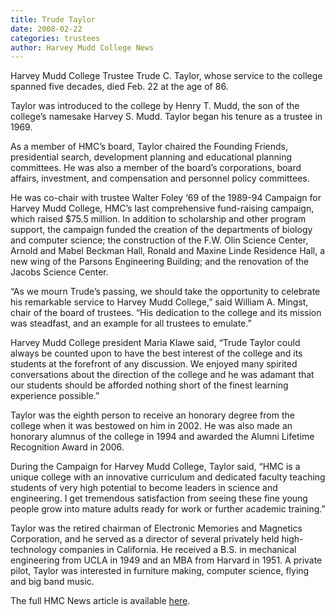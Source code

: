 ```yaml
---
title: Trude Taylor
date: 2008-02-22
categories: trustees
author: Harvey Mudd College News
---
```

Harvey Mudd College Trustee Trude C. Taylor, whose service to the college spanned five decades, died Feb. 22 at the age of 86.

Taylor was introduced to the college by Henry T. Mudd, the son of the college’s namesake Harvey S. Mudd. Taylor began his tenure as a trustee in 1969.

As a member of HMC’s board, Taylor chaired the Founding Friends, presidential search, development planning and educational planning committees. He was also a member of the board’s corporations, board affairs, investment, and compensation and personnel policy committees.

He was co-chair with trustee Walter Foley ‘69 of the 1989-94 Campaign for Harvey Mudd College, HMC’s last comprehensive fund-raising campaign, which raised $75.5 million. In addition to scholarship and other program support, the campaign funded the creation of the departments of biology and computer science; the construction of the F.W. Olin Science Center, Arnold and Mabel Beckman Hall, Ronald and Maxine Linde Residence Hall, a new wing of the Parsons Engineering Building; and the renovation of the Jacobs Science Center.

“As we mourn Trude’s passing, we should take the opportunity to celebrate his remarkable service to Harvey Mudd College,” said William A. Mingst, chair of the board of trustees. “His dedication to the college and its mission was steadfast, and an example for all trustees to emulate.”

Harvey Mudd College president Maria Klawe said, “Trude Taylor could always be counted upon to have the best interest of the college and its students at the forefront of any discussion. We enjoyed many spirited conversations about the direction of the college and he was adamant that our students should be afforded nothing short of the finest learning experience possible.”

Taylor was the eighth person to receive an honorary degree from the college when it was bestowed on him in 2002. He was also made an honorary alumnus of the college in 1994 and awarded the Alumni Lifetime Recognition Award in 2006.

During the Campaign for Harvey Mudd College, Taylor said, “HMC is a unique college with an innovative curriculum and dedicated faculty teaching students of very high potential to become leaders in science and engineering. I get tremendous satisfaction from seeing these fine young people grow into mature adults ready for work or further academic training.”

Taylor was the retired chairman of Electronic Memories and Magnetics Corporation, and he served as a director of several privately held high-technology companies in California. He received a B.S. in mechanical engineering from UCLA in 1949 and an MBA from Harvard in 1951. A private pilot, Taylor was interested in furniture making, computer science, flying and big band music.

The full HMC News article is available [here](https://www.hmc.edu/non-wp-sites/old-news/taylor.php).
